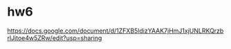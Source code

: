 # hw6
https://docs.google.com/document/d/1ZFXB5ldizYAAK7jHmJ1xjUNLRKQrzbrlJjtoe4w5ZRw/edit?usp=sharing

